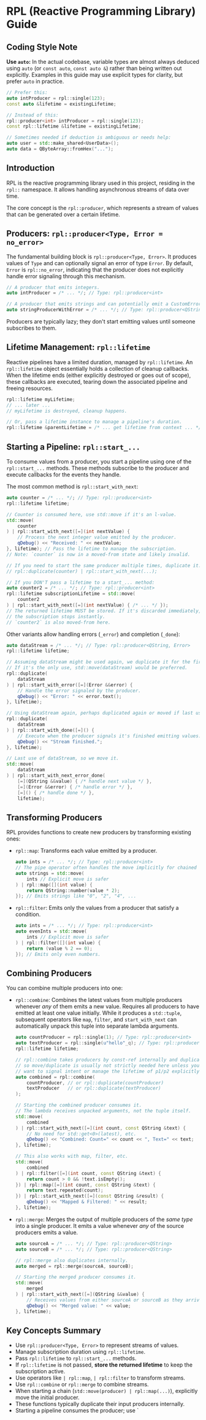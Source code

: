 # RPL (Reactive Programming Library) Guide

## Coding Style Note

**Use `auto`:** In the actual codebase, variable types are almost always deduced using `auto` (or `const auto`, `const auto &`) rather than being written out explicitly. Examples in this guide may use explicit types for clarity, but prefer `auto` in practice.

```cpp
// Prefer this:
auto intProducer = rpl::single(123);
const auto &lifetime = existingLifetime;

// Instead of this:
rpl::producer<int> intProducer = rpl::single(123);
const rpl::lifetime &lifetime = existingLifetime;

// Sometimes needed if deduction is ambiguous or needs help:
auto user = std::make_shared<UserData>();
auto data = QByteArray::fromHex("...");
```

## Introduction

RPL is the reactive programming library used in this project, residing in the `rpl::` namespace. It allows handling asynchronous streams of data over time.

The core concept is the `rpl::producer`, which represents a stream of values that can be generated over a certain lifetime.

## Producers: `rpl::producer<Type, Error = no_error>`

The fundamental building block is `rpl::producer<Type, Error>`. It produces values of `Type` and can optionally signal an error of type `Error`. By default, `Error` is `rpl::no_error`, indicating that the producer does not explicitly handle error signaling through this mechanism.

```cpp
// A producer that emits integers.
auto intProducer = /* ... */; // Type: rpl::producer<int>

// A producer that emits strings and can potentially emit a CustomError.
auto stringProducerWithError = /* ... */; // Type: rpl::producer<QString, CustomError>
```

Producers are typically lazy; they don't start emitting values until someone subscribes to them.

## Lifetime Management: `rpl::lifetime`

Reactive pipelines have a limited duration, managed by `rpl::lifetime`. An `rpl::lifetime` object essentially holds a collection of cleanup callbacks. When the lifetime ends (either explicitly destroyed or goes out of scope), these callbacks are executed, tearing down the associated pipeline and freeing resources.

```cpp
rpl::lifetime myLifetime;
// ... later ...
// myLifetime is destroyed, cleanup happens.

// Or, pass a lifetime instance to manage a pipeline's duration.
rpl::lifetime &parentLifetime = /* ... get lifetime from context ... */;
```

## Starting a Pipeline: `rpl::start_...`

To consume values from a producer, you start a pipeline using one of the `rpl::start_...` methods. These methods subscribe to the producer and execute callbacks for the events they handle.

The most common method is `rpl::start_with_next`:

```cpp
auto counter = /* ... */; // Type: rpl::producer<int>
rpl::lifetime lifetime;

// Counter is consumed here, use std::move if it's an l-value.
std::move(
    counter
) | rpl::start_with_next([=](int nextValue) {
    // Process the next integer value emitted by the producer.
    qDebug() << "Received: " << nextValue;
}, lifetime); // Pass the lifetime to manage the subscription.
// Note: `counter` is now in a moved-from state and likely invalid.

// If you need to start the same producer multiple times, duplicate it:
// rpl::duplicate(counter) | rpl::start_with_next(...);

// If you DON'T pass a lifetime to a start_... method:
auto counter2 = /* ... */; // Type: rpl::producer<int>
rpl::lifetime subscriptionLifetime = std::move(
    counter2
) | rpl::start_with_next([=](int nextValue) { /* ... */ });
// The returned lifetime MUST be stored. If it's discarded immediately,
// the subscription stops instantly.
// `counter2` is also moved-from here.
```

Other variants allow handling errors (`_error`) and completion (`_done`):

```cpp
auto dataStream = /* ... */; // Type: rpl::producer<QString, Error>
rpl::lifetime lifetime;

// Assuming dataStream might be used again, we duplicate it for the first start.
// If it's the only use, std::move(dataStream) would be preferred.
rpl::duplicate(
    dataStream
) | rpl::start_with_error([=](Error &&error) {
    // Handle the error signaled by the producer.
    qDebug() << "Error: " << error.text();
}, lifetime);

// Using dataStream again, perhaps duplicated again or moved if last use.
rpl::duplicate(
    dataStream
) | rpl::start_with_done([=]() {
    // Execute when the producer signals it's finished emitting values.
    qDebug() << "Stream finished.";
}, lifetime);

// Last use of dataStream, so we move it.
std::move(
    dataStream
) | rpl::start_with_next_error_done(
    [=](QString &&value) { /* handle next value */ },
    [=](Error &&error) { /* handle error */ },
    [=]() { /* handle done */ },
    lifetime);
```

## Transforming Producers

RPL provides functions to create new producers by transforming existing ones:

*   `rpl::map`: Transforms each value emitted by a producer.
    ```cpp
    auto ints = /* ... */; // Type: rpl::producer<int>
    // The pipe operator often handles the move implicitly for chained transformations.
    auto strings = std::move(
        ints // Explicit move is safer
    ) | rpl::map([](int value) {
        return QString::number(value * 2);
    }); // Emits strings like "0", "2", "4", ...
    ```

*   `rpl::filter`: Emits only the values from a producer that satisfy a condition.
    ```cpp
    auto ints = /* ... */; // Type: rpl::producer<int>
    auto evenInts = std::move(
        ints // Explicit move is safer
    ) | rpl::filter([](int value) {
        return (value % 2 == 0);
    }); // Emits only even numbers.
    ```

## Combining Producers

You can combine multiple producers into one:

*   `rpl::combine`: Combines the latest values from multiple producers whenever *any* of them emits a new value. Requires all producers to have emitted at least one value initially.
    While it produces a `std::tuple`, subsequent operators like `map`, `filter`, and `start_with_next` can automatically unpack this tuple into separate lambda arguments.
    ```cpp
    auto countProducer = rpl::single(1); // Type: rpl::producer<int>
    auto textProducer = rpl::single(u"hello"_q); // Type: rpl::producer<QString>
    rpl::lifetime lifetime;

    // rpl::combine takes producers by const-ref internally and duplicates,
    // so move/duplicate is usually not strictly needed here unless you
    // want to signal intent or manage the lifetime of p1/p2 explicitly.
    auto combined = rpl::combine(
        countProducer, // or rpl::duplicate(countProducer)
        textProducer   // or rpl::duplicate(textProducer)
    );

    // Starting the combined producer consumes it.
    // The lambda receives unpacked arguments, not the tuple itself.
    std::move(
        combined
    ) | rpl::start_with_next([=](int count, const QString &text) {
        // No need for std::get<0>(latest), etc.
        qDebug() << "Combined: Count=" << count << ", Text=" << text;
    }, lifetime);

    // This also works with map, filter, etc.
    std::move(
        combined
    ) | rpl::filter([=](int count, const QString &text) {
        return count > 0 && !text.isEmpty();
    }) | rpl::map([=](int count, const QString &text) {
        return text.repeated(count);
    }) | rpl::start_with_next([=](const QString &result) {
        qDebug() << "Mapped & Filtered: " << result;
    }, lifetime);
    ```

*   `rpl::merge`: Merges the output of multiple producers of the *same type* into a single producer. It emits a value whenever *any* of the source producers emits a value.
    ```cpp
    auto sourceA = /* ... */; // Type: rpl::producer<QString>
    auto sourceB = /* ... */; // Type: rpl::producer<QString>

    // rpl::merge also duplicates internally.
    auto merged = rpl::merge(sourceA, sourceB);

    // Starting the merged producer consumes it.
    std::move(
        merged
    ) | rpl::start_with_next([=](QString &&value) {
        // Receives values from either sourceA or sourceB as they arrive.
        qDebug() << "Merged value: " << value;
    }, lifetime);
    ```

## Key Concepts Summary

*   Use `rpl::producer<Type, Error>` to represent streams of values.
*   Manage subscription duration using `rpl::lifetime`.
*   Pass `rpl::lifetime` to `rpl::start_...` methods.
*   If `rpl::lifetime` is not passed, **store the returned lifetime** to keep the subscription active.
*   Use operators like `| rpl::map`, `| rpl::filter` to transform streams.
*   Use `rpl::combine` or `rpl::merge` to combine streams.
*   When starting a chain (`std::move(producer) | rpl::map(...)`), explicitly move the initial producer.
*   These functions typically duplicate their input producers internally.
*   Starting a pipeline consumes the producer; use `
